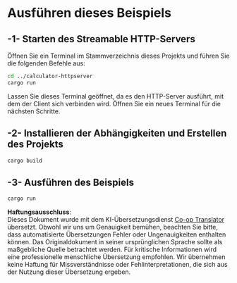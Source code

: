 <!--
CO_OP_TRANSLATOR_METADATA:
{
  "original_hash": "aa5122c6d9868b4b566586f27577ca47",
  "translation_date": "2025-08-11T12:00:38+00:00",
  "source_file": "03-GettingStarted/06-http-streaming/solution/rust/calculator-httpclient/README.md",
  "language_code": "de"
}
-->
# Ausführen dieses Beispiels

## -1- Starten des Streamable HTTP-Servers

Öffnen Sie ein Terminal im Stammverzeichnis dieses Projekts und führen Sie die folgenden Befehle aus:

```bash
cd ../calculator-httpserver
cargo run
```

Lassen Sie dieses Terminal geöffnet, da es den HTTP-Server ausführt, mit dem der Client sich verbinden wird. Öffnen Sie ein neues Terminal für die nächsten Schritte.

## -2- Installieren der Abhängigkeiten und Erstellen des Projekts

```bash
cargo build
```

## -3- Ausführen des Beispiels

```bash
cargo run
```

**Haftungsausschluss**:  
Dieses Dokument wurde mit dem KI-Übersetzungsdienst [Co-op Translator](https://github.com/Azure/co-op-translator) übersetzt. Obwohl wir uns um Genauigkeit bemühen, beachten Sie bitte, dass automatisierte Übersetzungen Fehler oder Ungenauigkeiten enthalten können. Das Originaldokument in seiner ursprünglichen Sprache sollte als maßgebliche Quelle betrachtet werden. Für kritische Informationen wird eine professionelle menschliche Übersetzung empfohlen. Wir übernehmen keine Haftung für Missverständnisse oder Fehlinterpretationen, die sich aus der Nutzung dieser Übersetzung ergeben.